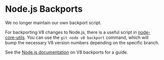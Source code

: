 # Node.js Backports

We no longer maintain our own backport script.

For backporting V8 changes to Node.js, there is a useful script in
[node-core-utils][1]. You can use the `git node v8 backport` command, which will
bump the necessary V8 version numbers depending on the specific branch.

See the [Node.js documentation][2] on V8 backports for a guide.

[1]: https://github.com/nodejs/node-core-utils
[2]: https://github.com/nodejs/node/blob/master/doc/guides/maintaining-V8.md
